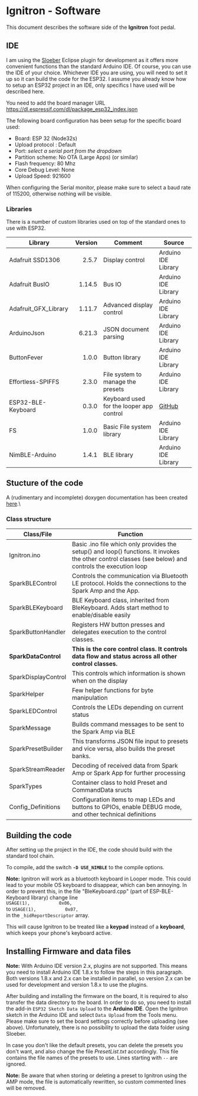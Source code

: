 # Ignitron - Software
This document describes the software side of the **Ignitron** foot pedal.

## IDE
I am using the [Sloeber](https://eclipse.baeyens.it) Eclipse plugin for development as it offers more convenient functions than the standard Arduino IDE. Of course, you can use the IDE of your choice.
Whichever IDE you are using, you will need to set it up so it can build the code for the ESP32.
I assume you already know how to setup an ESP32 project in an IDE, only specifics I have used will be described here.

You need to add the board manager URL https://dl.espressif.com/dl/package_esp32_index.json

The following board configuration has been setup for the specific board used:
- Board: ESP 32 (Node32s)
- Upload protocol : Default
- Port: *select a serial port from the dropdown*
- Partition scheme: No OTA (Large Apps) (or similar)
- Flash frequency: 80 Mhz
- Core Debug Level: None
- Upload Speed: 921600

When configuring the Serial monitor, please make sure to select a baud rate of 115200, otherwise nothing will be visible.

### Libraries
There is a number of custom libraries used on top of the standard ones to use with ESP32.

|Library|Version|Comment| Source
|---|---:|---|---|
| Adafruit SSD1306 | 2.5.7 | Display control | Arduino IDE Library |
| Adafruit BusIO | 1.14.5 | Bus IO | Arduino IDE Library |
| Adafruit_GFX_Library | 1.11.7 | Advanced display control | Arduino IDE Library |
| ArduinoJson | 6.21.3 | JSON document parsing | Arduino IDE Library |
| ButtonFever | 1.0.0 | Button library | Arduino IDE Library |
| Effortless-SPIFFS | 2.3.0 | File system to manage the presets | Arduino IDE Library |
| ESP32-BLE-Keyboard | 0.3.0 | Keyboard used for the looper app control | [GitHub](https://github.com/T-vK/ESP32-BLE-Keyboard) |
| FS | 1.0.0 | Basic File system library| Arduino IDE Library |
| NimBLE-Arduino  | 1.4.1 | BLE library | Arduino IDE Library |

## Stucture of the code
A (rudimentary and incomplete) doxygen documentation has been created [here](https://github.com/stangreg/Ignitron/blob/main/doxygen/html/index.html).\

### Class structure
| Class/File | Function |
|---|---|
| Ignitron.ino | Basic .ino file which only provides the setup() and loop() functions. It invokes the other control classes (see below) and controls the execution loop |
| SparkBLEControl | Controls the communication via Bluetooth LE protocol. Holds the connections to the Spark Amp and the App. |
| SparkBLEKeyboard | BLE Keyboard class, inherited from BleKeyboard. Adds start method to enable/disable easily |
| SparkButtonHandler | Registers HW button presses and delegates execution to the control classes. |
| **SparkDataControl** | **This is the core control class. It controls data flow and status across all other control classes.** |
| SparkDisplayControl | This controls which information is shown when on the display |
| SparkHelper | Few helper functions for byte manipulation |
| SparkLEDControl | Controls the LEDs depending on current status |
| SparkMessage | Builds command messages to be sent to the Spark Amp via BLE |
| SparkPresetBuilder | This transforms JSON file input to presets and vice versa, also builds the preset banks. |
| SparkStreamReader | Decoding of received data from Spark Amp or Spark App for further processing |
| SparkTypes | Container class to hold Preset and CommandData sructs |
| Config_Definitions | Configuration items to map LEDs and buttons to GPIOs, enable DEBUG mode, and other technical definitions |

## Building the code
After setting up the project in the IDE, the code should build with the standard tool chain.

To compile, add the switch **`-D USE_NIMBLE`** to the compile options.

**Note:** Ignitron will work as a bluetooth keyboard in Looper mode. This could lead to your mobile OS keyboard to disappear, which can ben annoying. In order to prevent this, in the file "BleKeyboard.cpp" (part of ESP-BLE-Keyboard library) change line\
`USAGE(1),           0x06,`\
to `USAGE(1),           0x07,`\
in the `_hidReportDescriptor` array.

This will cause Ignitron to be treated like a **keypad** instead of a **keyboard**, which keeps your phone's keyboard active.

## Installing Firmware and data files
**Note:** With Arduino IDE version 2.x, plugins are not supported. This means you need to install Arduino IDE 1.8.x to follow the steps in this paragraph. Both versions 1.8.x and 2.x can be installed in parallel, so version 2.x can be used for development and version 1.8.x to use the plugins.

After building and installing the firmware on the board, it is required to also transfer the data directory to the board. In order to do so, you need to install the add-in `ESP32 Sketch Data Upload` to the **Arduino IDE**. Open the Ignitron sketch in the Arduino IDE and select `Data Upload` from the Tools menu. Please make sure to set the board settings correctly before uploading (see above). Unfortunately, there is no possibility to upload the data folder using Sloeber.

In case you don't like the default presets, you can delete the presets you don't want, and also change the file *PresetList.txt* accordingly. This file contains the file names of the presets to use. Lines starting with `--` are ignored.

**Note:** Be aware that when storing or deleting a preset to Ignitron using the AMP mode, the file is automatically rewritten, so custom commented lines will be removed.
